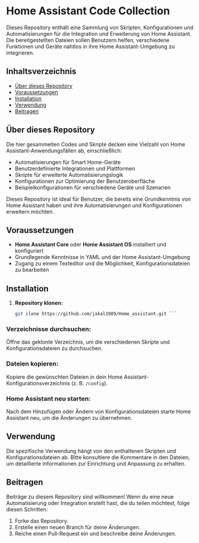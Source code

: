 # Home Assistant Code Collection

Dieses Repository enthält eine Sammlung von Skripten, Konfigurationen und Automatisierungen für die Integration und Erweiterung von Home Assistant. Die bereitgestellten Dateien sollen Benutzern helfen, verschiedene Funktionen und Geräte nahtlos in ihre Home Assistant-Umgebung zu integrieren.

## Inhaltsverzeichnis

- [Über dieses Repository](#über-dieses-repository)
- [Voraussetzungen](#voraussetzungen)
- [Installation](#installation)
- [Verwendung](#verwendung)
- [Beitragen](#beitragen)

## Über dieses Repository

Die hier gesammelten Codes und Skripte decken eine Vielzahl von Home Assistant-Anwendungsfällen ab, einschließlich:

- Automatisierungen für Smart Home-Geräte
- Benutzerdefinierte Integrationen und Plattformen
- Skripte für erweiterte Automatisierungslogik
- Konfigurationen zur Optimierung der Benutzeroberfläche
- Beispielkonfigurationen für verschiedene Geräte und Szenarien

Dieses Repository ist ideal für Benutzer, die bereits eine Grundkenntnis von Home Assistant haben und ihre Automatisierungen und Konfigurationen erweitern möchten.

## Voraussetzungen

- **Home Assistant Core** oder **Home Assistant OS** installiert und konfiguriert
- Grundlegende Kenntnisse in YAML und der Home Assistant-Umgebung
- Zugang zu einem Texteditor und die Möglichkeit, Konfigurationsdateien zu bearbeiten

## Installation

1. **Repository klonen:**

   ```bash
   git clone https://github.com/jakal1989/Home_assistant.git ```

### Verzeichnisse durchsuchen:

Öffne das geklonte Verzeichnis, um die verschiedenen Skripte und Konfigurationsdateien zu durchsuchen.

### Dateien kopieren:

Kopiere die gewünschten Dateien in dein Home Assistant-Konfigurationsverzeichnis (z. B. `/config`).

### Home Assistant neu starten:

Nach dem Hinzufügen oder Ändern von Konfigurationsdateien starte Home Assistant neu, um die Änderungen zu übernehmen.

## Verwendung

Die spezifische Verwendung hängt von den enthaltenen Skripten und Konfigurationsdateien ab. Bitte konsultiere die Kommentare in den Dateien, um detaillierte Informationen zur Einrichtung und Anpassung zu erhalten.

## Beitragen

Beiträge zu diesem Repository sind willkommen! Wenn du eine neue Automatisierung oder Integration erstellt hast, die du teilen möchtest, folge diesen Schritten:

1. Forke das Repository.
2. Erstelle einen neuen Branch für deine Änderungen.
3. Reiche einen Pull-Request ein und beschreibe deine Änderungen.
